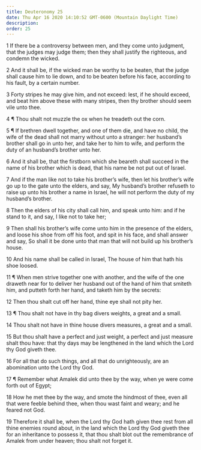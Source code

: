 ```yaml
---
title: Deuteronomy 25
date: Thu Apr 16 2020 14:10:52 GMT-0600 (Mountain Daylight Time)
description: 
order: 25
---
```


<p>
  1 If there be a controversy between men, and they come unto judgment, that the
  judges may judge them; then they shall justify the righteous, and condemn the
  wicked.
</p>
<p>
  2 And it shall be, if the wicked man be worthy to be beaten, that the judge
  shall cause him to lie down, and to be beaten before his face, according to
  his fault, by a certain number.
</p>
<p>
  3 Forty stripes he may give him, and not exceed: lest, if he should exceed,
  and beat him above these with many stripes, then thy brother should seem vile
  unto thee.
</p>
<p>4 &#xB6; Thou shalt not muzzle the ox when he treadeth out the corn.</p>
<p>
  5 &#xB6; If brethren dwell together, and one of them die, and have no child,
  the wife of the dead shall not marry without unto a stranger: her
  husband&#x2019;s brother shall go in unto her, and take her to him to wife,
  and perform the duty of an husband&#x2019;s brother unto her.
</p>
<p>
  6 And it shall be, that the firstborn which she beareth shall succeed in the
  name of his brother which is dead, that his name be not put out of Israel.
</p>
<p>
  7 And if the man like not to take his brother&#x2019;s wife, then let his
  brother&#x2019;s wife go up to the gate unto the elders, and say, My
  husband&#x2019;s brother refuseth to raise up unto his brother a name in
  Israel, he will not perform the duty of my husband&#x2019;s brother.
</p>
<p>
  8 Then the elders of his city shall call him, and speak unto him: and if he
  stand to it, and say, I like not to take her;
</p>
<p>
  9 Then shall his brother&#x2019;s wife come unto him in the presence of the
  elders, and loose his shoe from off his foot, and spit in his face, and shall
  answer and say, So shall it be done unto that man that will not build up his
  brother&#x2019;s house.
</p>
<p>
  10 And his name shall be called in Israel, The house of him that hath his shoe
  loosed.
</p>
<p>
  11 &#xB6; When men strive together one with another, and the wife of the one
  draweth near for to deliver her husband out of the hand of him that smiteth
  him, and putteth forth her hand, and taketh him by the secrets:
</p>
<p>12 Then thou shalt cut off her hand, thine eye shall not pity her.</p>
<p>
  13 &#xB6; Thou shalt not have in thy bag divers weights, a great and a small.
</p>
<p>
  14 Thou shalt not have in thine house divers measures, a great and a small.
</p>
<span></span>
<p>
  15 But thou shalt have a perfect and just weight, a perfect and just measure
  shalt thou have: that thy days may be lengthened in the land which the Lord
  thy God giveth thee.
</p>
<p>
  16 For all that do such things, and all that do unrighteously, are an
  abomination unto the Lord thy God.
</p>
<p>
  17 &#xB6; Remember what Amalek did unto thee by the way, when ye were come
  forth out of Egypt;
</p>
<p>
  18 How he met thee by the way, and smote the hindmost of thee, even all that
  were feeble behind thee, when thou wast faint and weary; and he feared not
  God.
</p>
<p>
  19 Therefore it shall be, when the Lord thy God hath given thee rest from all
  thine enemies round about, in the land which the Lord thy God giveth thee for
  an inheritance to possess it, that thou shalt blot out the remembrance of
  Amalek from under heaven; thou shalt not forget it.
</p>
